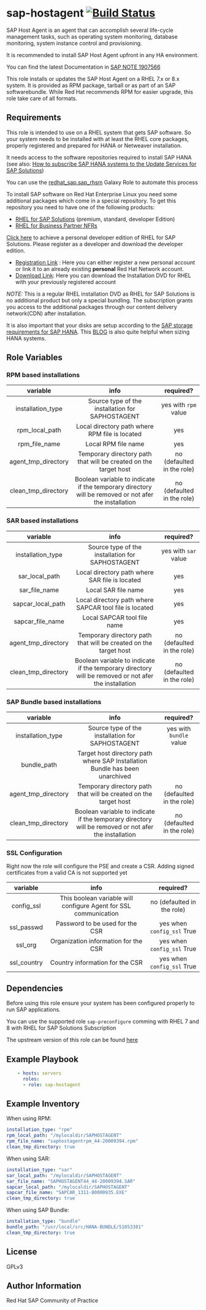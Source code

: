 # sap-hostagent [![Build Status](https://travis-ci.com/redhat-sap/sap-hostagent.svg?branch=master)](https://travis-ci.com/redhat-sap/sap-hostagent)

SAP Host Agent is an agent that can accomplish several life-cycle management tasks, such as operating system monitoring, database monitoring, system instance control and provisioning.

It is recommended to install SAP Host Agent upfront in any HA environment.

You can find the latest Documentation in [SAP NOTE 1907566](https://launchpad.support.sap.com/#/notes/1907566)

This role installs or updates the SAP Host Agent on a RHEL 7.x or 8.x system. It is provided as RPM package, tarball or as part of an SAP softwarebundle.
While Red Hat recommends RPM for easier upgrade, this role take care of all formats.

## Requirements

This role is intended to use on a RHEL system that gets SAP software.
So your system needs to be installed with at least the RHEL core packages, properly registered and prepared for HANA or Netweaver installation.

It needs access to the software repositories required to install SAP HANA (see also: [How to subscribe SAP HANA systems to the Update Services for SAP Solutions](https://access.redhat.com/solutions/3075991))

You can use the [redhat_sap.sap_rhsm](https://galaxy.ansible.com/redhat_sap/sap_rhsm) Galaxy Role to automate this process

To install SAP software on Red Hat Enterprise Linux you need some additional packages which come in a special repository. To get this repository you need to have one
of the following products:

- [RHEL for SAP Solutions](https://access.redhat.com/solutions/3082481) (premium, standard, developer Edition)
- [RHEL for Business Partner NFRs](https://partnercenter.redhat.com/NFRPageLayout)

[Click here](https://developers.redhat.com/products/sap/download/) to achieve a personal developer edition of RHEL for SAP Solutions. Please register as a developer and download the developer edition.

- [Registration Link](http://developers.redhat.com/register) :
  Here you can either register a new personal account or link it to an already existing **personal** Red Hat Network account.
- [Download Link](https://access.redhat.com/downloads/):
  Here you can download the Installation DVD for RHEL with your previously registered account

*NOTE:* This is a regular RHEL installation DVD as RHEL for SAP Solutions is no additional
 product but only a special bundling. The subscription grants you access to the additional
 packages through our content delivery network(CDN) after installation.

It is also important that your disks are setup according to the [SAP storage requirements for SAP HANA](https://www.sap.com/documents/2015/03/74cdb554-5a7c-0010-82c7-eda71af511fa.html). This [BLOG](https://blogs.sap.com/2017/03/07/the-ultimate-guide-to-effective-sizing-of-sap-hana/) is also quite helpful when sizing HANA systems.

## Role Variables

### RPM based installations

| variable | info | required? |
|:--------:|:----:|:---------:|
|installation_type|Source type of the installation for SAPHOSTAGENT|yes with `rpm` value|
|rpm_local_path|Local directory path where RPM file is located|yes|
|rpm_file_name|Local RPM file name|yes|
|agent_tmp_directory|Temporary directory path that will be created on the target host|no (defaulted in the role)|
|clean_tmp_directory|Boolean variable to indicate if the temporary directory will be removed or not afer the installation| no (defaulted in the role)|

### SAR based installations

| variable | info | required? |
|:--------:|:----:|:---------:|
|installation_type|Source type of the installation for SAPHOSTAGENT|yes with `sar` value|
|sar_local_path|Local directory path where SAR file is located|yes|
|sar_file_name|Local SAR file name|yes|
|sapcar_local_path|Local directory path where SAPCAR tool file is located|yes|
|sapcar_file_name|Local SAPCAR tool file name|yes|
|agent_tmp_directory|Temporary directory path that will be created on the target host|no (defaulted in the role)|
|clean_tmp_directory|Boolean variable to indicate if the temporary directory will be removed or not afer the installation| no (defaulted in the role)|

### SAP Bundle based installations

| variable | info | required? |
|:--------:|:----:|:---------:|
|installation_type|Source type of the installation for SAPHOSTAGENT|yes with `bundle` value|
|bundle_path|Target host directory path where SAP Installation Bundle has been unarchived|
|agent_tmp_directory|Temporary directory path that will be created on the target host|no (defaulted in the role)|
|clean_tmp_directory|Boolean variable to indicate if the temporary directory will be removed or not afer the installation| no (defaulted in the role)|

### SSL Configuration

Right now the role will configure the PSE and create a CSR. Adding signed certificates from a valid CA is not supported yet

| variable | info | required? |
|:--------:|:----:|:---------:|
|config_ssl|This boolean variable will configure Agent for SSL communication|no (defaulted in the role)|
|ssl_passwd|Password to be used for the CSR|yes when `config_ssl` True|
|ssl_org|Organization information for the CSR|yes when `config_ssl` True|
|ssl_country|Country information for the CSR|yes when `config_ssl` True|

## Dependencies

Before using this role ensure your system has been configured properly to run SAP applications.

You can use the supported role `sap-preconfigure` comming with RHEL 7 and 8 with RHEL for SAP Solutions Subscription

The upstream version of this role can be found [here](https://github.com/linux-system-roles/sap-preconfigure)

## Example Playbook

```yaml
    - hosts: servers
      roles:
      - role: sap-hostagent
```

## Example Inventory

When using RPM:

```yaml
installation_type: "rpm"
rpm_local_path: "/mylocaldir/SAPHOSTAGENT"
rpm_file_name: "saphostagentrpm_44-20009394.rpm"
clean_tmp_directory: true
```

When using SAR:

```yaml
installation_type: "sar"
sar_local_path: "/mylocaldir/SAPHOSTAGENT"
sar_file_name: "SAPHOSTAGENT44_44-20009394.SAR"
sapcar_local_path: "/mylocaldir/SAPHOSTAGENT"
sapcar_file_name: "SAPCAR_1311-80000935.EXE"
clean_tmp_directory: true
```

When using SAP Bundle:

```yaml
installation_type: "bundle"
bundle_path: "/usr/local/src/HANA-BUNDLE/51053381"
clean_tmp_directory: true
```

## License

GPLv3

## Author Information

Red Hat SAP Community of Practice

